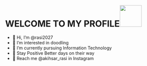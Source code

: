 # **WELCOME TO MY PROFILE**<img src="https://user-images.githubusercontent.com/111967006/197768019-1a000444-4f23-4a2d-9d7b-ac126518a357.gif" width="70px">
- 👋 Hi, I’m @rasi2027
- 👀 I’m interested in doodling 
- 💨 I’m currently pursuing Information Technology 
- 💙 Stay Positive Better days on their way
- 💬 Reach me @akihsar_rasi in Instagram 

<!---
rasi2027/rasi2027 is a ✨ special ✨ repository because its `README.md` (this file) appears on your GitHub profile.
You can click the Preview link to take a look at your changes.
--->
